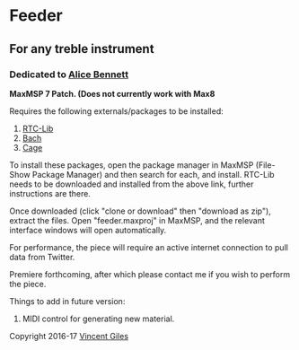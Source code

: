 # Feeder
## For any treble instrument
### Dedicated to [Alice Bennett](http://www.alicebennett.net)

**MaxMSP 7 Patch. (Does not currently work with Max8**

Requires the following externals/packages to be installed:

1. [RTC-Lib](http://www.essl.at/works/rtc.html)
2. [Bach](http://www.bachproject.net)
3. [Cage](http://www.bachproject.net)

To install these packages, open the package manager in MaxMSP (File-Show Package Manager) and then search for each, and install. RTC-Lib needs to be downloaded and installed from the above link, further instructions are there.

Once downloaded (click "clone or download" then "download as zip"), extract the files. Open "feeder.maxproj" in MaxMSP, and the relevant interface windows will open automatically.

For performance, the piece will require an active internet connection to pull data from Twitter.

Premiere forthcoming, after which please contact me if you wish to perform the piece.

Things to add in future version:
1. MIDI control for generating new material.

Copyright 2016-17 [Vincent Giles](http://www.vgiles.net)
